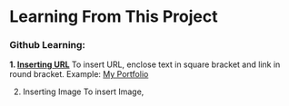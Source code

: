 <h1>Learning From This Project </h1>

<h3>Github Learning: </h3>

<b>1. <u>Inserting URL</u></b>
   To insert URL, enclose text in square bracket and link in round bracket.
   Example: 
   [My Portfolio](www.google.com)

2. Inserting Image
   To insert Image, 
